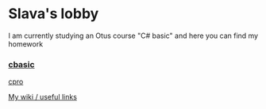 # Slava's lobby

I am currently studying an Otus course "C# basic" and here you can find my homework

### [__cbasic__](./cbasic/index.md)

[cpro](./404.md)

[My wiki / useful links](./wiki.md)

